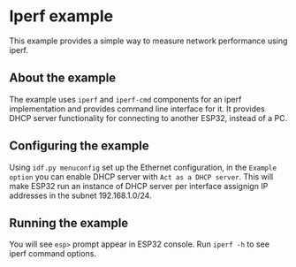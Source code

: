 # Iperf example

This example provides a simple way to measure network performance using iperf.

## About the example
The example uses `iperf` and `iperf-cmd` components for an iperf implementation and provides command line interface for it. It provides DHCP server functionality for connecting to another ESP32, instead of a PC.

## Configuring the example
Using `idf.py menuconfig` set up the Ethernet configuration, in the `Example option` you can enable DHCP server with `Act as a DHCP server`. This will make ESP32 run an instance of DHCP server per interface assignign IP addresses in the subnet 192.168.1.0/24.

## Running the example
You will see `esp>` prompt appear in ESP32 console. Run `iperf -h` to see iperf command options.
